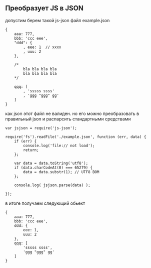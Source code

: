 Преобразует JS в JSON
---------------------------

допустим берем такой js-json файл example.json

```
{
	aaa: 777,
	bbb: 'ccc eee',
	"ddd": {
		, eee: 1  // xxxx
		, uuu: 2
	},

	/*
		bla bla bla bla
		bla bla bla bla
	*/

	qqq: [
		, 'sssss ssss'
		, 'ggg "ggg" gg'
	]
}

```

как json этот файл не валиден. но его можно преобразовать в правильный json и распарсить стандартными средствами

```
var jsjson = require('js-json');

require('fs').readFile('./example.json', function (err, data) {
	if (err) {
		console.log('file:// not load');
		return;
	};

	var data = data.toString('utf8');
	if (data.charCodeAt(0) === 65279) {
		data = data.substr(1); // UTF8 BOM
	};

	console.log( jsjson.parse(data) );

});

```

в итоге получаем следующий обьект

```
{
	aaa: 777,
	bbb: 'ccc eee',
	ddd: {
		eee: 1,
		uuu: 2 
	},
	qqq: [
		'sssss ssss',
		'ggg "ggg" gg'
	]
}
```
